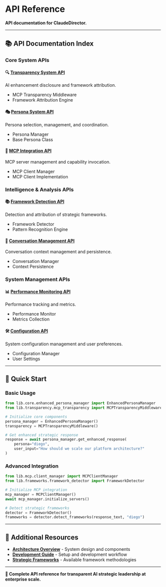 # API Reference

**API documentation for ClaudeDirector.**

---

## 📚 **API Documentation Index**

### **Core System APIs**

#### **🔍 [Transparency System API](api/TRANSPARENCY_API.md)**
AI enhancement disclosure and framework attribution.
- MCP Transparency Middleware
- Framework Attribution Engine

#### **🎭 [Persona System API](api/PERSONA_SYSTEM_API.md)**
Persona selection, management, and coordination.
- Persona Manager
- Base Persona Class

#### **🔧 [MCP Integration API](api/MCP_INTEGRATION_API.md)**
MCP server management and capability invocation.
- MCP Client Manager
- MCP Client Implementation

### **Intelligence & Analysis APIs**

#### **📚 [Framework Detection API](api/FRAMEWORK_DETECTION_API.md)**
Detection and attribution of strategic frameworks.
- Framework Detector
- Pattern Recognition Engine

#### **🔄 [Conversation Management API](api/CONVERSATION_API.md)**
Conversation context management and persistence.
- Conversation Manager
- Context Persistence

### **System Management APIs**

#### **📊 [Performance Monitoring API](api/PERFORMANCE_API.md)**
Performance tracking and metrics.
- Performance Monitor
- Metrics Collection

#### **🛠️ [Configuration API](api/CONFIGURATION_API.md)**
System configuration management and user preferences.
- Configuration Manager
- User Settings

---

## 🚀 **Quick Start**

### **Basic Usage**
```python
from lib.core.enhanced_persona_manager import EnhancedPersonaManager
from lib.transparency.mcp_transparency import MCPTransparencyMiddleware

# Initialize core components
persona_manager = EnhancedPersonaManager()
transparency = MCPTransparencyMiddleware()

# Get enhanced strategic response
response = await persona_manager.get_enhanced_response(
    persona="diego",
    user_input="How should we scale our platform architecture?"
)
```

### **Advanced Integration**
```python
from lib.mcp.client_manager import MCPClientManager
from lib.frameworks.framework_detector import FrameworkDetector

# Initialize MCP integration
mcp_manager = MCPClientManager()
await mcp_manager.initialize_servers()

# Detect strategic frameworks
detector = FrameworkDetector()
frameworks = detector.detect_frameworks(response_text, "diego")
```

---

## 📖 **Additional Resources**

- **[Architecture Overview](../architecture/OVERVIEW.md)** - System design and components
- **[Development Guide](../development/DEVELOPMENT_GUIDE.md)** - Setup and development workflow
- **[Strategic Frameworks](../frameworks/FRAMEWORKS_INDEX.md)** - Available framework methodologies

---

**🎯 Complete API reference for transparent AI strategic leadership at enterprise scale.**
